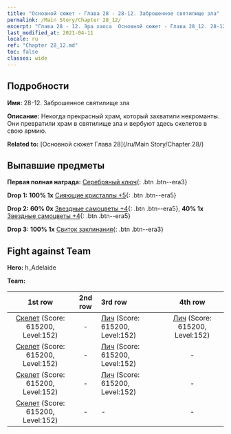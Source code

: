 ```yaml
---
title: "Основной сюжет - Глава 28 - 28-12. Заброшенное святилище зла"
permalink: /Main Story/Chapter 28_12/
excerpt: "Глава 28 - 12. Эра хаоса  Основной сюжет - Глава 28_12. 28-12. Заброшенное святилище зла"
last_modified_at: 2021-04-11
locale: ru
ref: "Chapter 28_12.md"
toc: false
classes: wide
---
```


## Подробности

 **Имя:** 28-12. Заброшенное святилище зла

 **Описание:** Некогда прекрасный храм, который захватили некроманты. Они превратили храм в святилище зла и вербуют здесь скелетов в свою армию.

 **Related to:** [Основной сюжет Глава 28](/ru/Main Story/Chapter 28/)

## Выпавшие предметы

 **Первая полная награда:** [Серебряный ключ](/ru/Items/con_693/){: .btn .btn--era3}

 **Drop 1:** **100% 1x** [Сияющие кристаллы +5](/ru/Items/mat_101/){: .btn .btn--era5}

 **Drop 2:** **60% 0x** [Звездные самоцветы +4](/ru/Items/mat_93/){: .btn .btn--era5}, **40% 1x** [Звездные самоцветы +4](/ru/Items/mat_93/){: .btn .btn--era5}

 **Drop 3:** **100% 1x** [Свиток заклинания](/ru/Items/con_694/){: .btn .btn--era3}


## Fight against Team
 **Hero:** h_Adelaide

 **Team:**


  | 1st row | 2nd row | 3rd row | 4th row |
  |:----:|:----:|:----|:----:|
  | [Скелет](/ru/units/Skeleton/) (Score: 615200, Level:152)  | - | [Лич](/ru/units/Lich/) (Score: 615200, Level:152)  | [Лич](/ru/units/Lich/) (Score: 615200, Level:152)  |
  | [Скелет](/ru/units/Skeleton/) (Score: 615200, Level:152)  | - | [Лич](/ru/units/Lich/) (Score: 615200, Level:152)  | - |
  | [Скелет](/ru/units/Skeleton/) (Score: 615200, Level:152)  | - | [Лич](/ru/units/Lich/) (Score: 615200, Level:152)  | - |
  | [Скелет](/ru/units/Skeleton/) (Score: 615200, Level:152)  | - | - | - |


